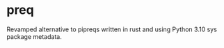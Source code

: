 # preq

Revamped alternative to pipreqs written in rust and using Python 3.10 sys package metadata.
